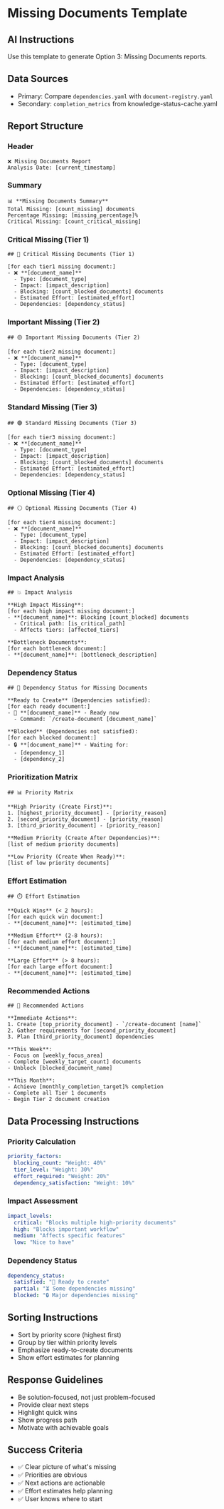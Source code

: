 # Missing Documents Template

## AI Instructions
Use this template to generate Option 3: Missing Documents reports.

## Data Sources
- Primary: Compare `dependencies.yaml` with `document-registry.yaml`
- Secondary: `completion_metrics` from knowledge-status-cache.yaml

## Report Structure

### Header
```
❌ Missing Documents Report
Analysis Date: [current_timestamp]
```

### Summary
```
📊 **Missing Documents Summary**
Total Missing: [count_missing] documents
Percentage Missing: [missing_percentage]%
Critical Missing: [count_critical_missing]
```

### Critical Missing (Tier 1)
```
## 🔴 Critical Missing Documents (Tier 1)

[for each tier1 missing document:]
- ❌ **[document_name]**
  - Type: [document_type]
  - Impact: [impact_description]
  - Blocking: [count_blocked_documents] documents
  - Estimated Effort: [estimated_effort]
  - Dependencies: [dependency_status]
```

### Important Missing (Tier 2)
```
## 🟡 Important Missing Documents (Tier 2)

[for each tier2 missing document:]
- ❌ **[document_name]**
  - Type: [document_type]
  - Impact: [impact_description]
  - Blocking: [count_blocked_documents] documents
  - Estimated Effort: [estimated_effort]
  - Dependencies: [dependency_status]
```

### Standard Missing (Tier 3)
```
## 🟢 Standard Missing Documents (Tier 3)

[for each tier3 missing document:]
- ❌ **[document_name]**
  - Type: [document_type]
  - Impact: [impact_description]
  - Blocking: [count_blocked_documents] documents
  - Estimated Effort: [estimated_effort]
  - Dependencies: [dependency_status]
```

### Optional Missing (Tier 4)
```
## ⚪ Optional Missing Documents (Tier 4)

[for each tier4 missing document:]
- ❌ **[document_name]**
  - Type: [document_type]
  - Impact: [impact_description]
  - Blocking: [count_blocked_documents] documents
  - Estimated Effort: [estimated_effort]
  - Dependencies: [dependency_status]
```

### Impact Analysis
```
## 💥 Impact Analysis

**High Impact Missing**:
[for each high impact missing document:]
- **[document_name]**: Blocking [count_blocked] documents
  - Critical path: [is_critical_path]
  - Affects tiers: [affected_tiers]

**Bottleneck Documents**:
[for each bottleneck document:]
- **[document_name]**: [bottleneck_description]
```

### Dependency Status
```
## 🔗 Dependency Status for Missing Documents

**Ready to Create** (Dependencies satisfied):
[for each ready document:]
- 🚀 **[document_name]** - Ready now
  - Command: `/create-document [document_name]`

**Blocked** (Dependencies not satisfied):
[for each blocked document:]
- 🔒 **[document_name]** - Waiting for:
  - [dependency_1]
  - [dependency_2]
```

### Prioritization Matrix
```
## 📊 Priority Matrix

**High Priority (Create First)**:
1. [highest_priority_document] - [priority_reason]
2. [second_priority_document] - [priority_reason]
3. [third_priority_document] - [priority_reason]

**Medium Priority (Create After Dependencies)**:
[list of medium priority documents]

**Low Priority (Create When Ready)**:
[list of low priority documents]
```

### Effort Estimation
```
## ⏱️ Effort Estimation

**Quick Wins** (< 2 hours):
[for each quick win document:]
- **[document_name]**: [estimated_time]

**Medium Effort** (2-8 hours):
[for each medium effort document:]
- **[document_name]**: [estimated_time]

**Large Effort** (> 8 hours):
[for each large effort document:]
- **[document_name]**: [estimated_time]
```

### Recommended Actions
```
## 🎯 Recommended Actions

**Immediate Actions**:
1. Create [top_priority_document] - `/create-document [name]`
2. Gather requirements for [second_priority_document]
3. Plan [third_priority_document] dependencies

**This Week**:
- Focus on [weekly_focus_area]
- Complete [weekly_target_count] documents
- Unblock [blocked_document_name]

**This Month**:
- Achieve [monthly_completion_target]% completion
- Complete all Tier 1 documents
- Begin Tier 2 document creation
```

## Data Processing Instructions

### Priority Calculation
```yaml
priority_factors:
  blocking_count: "Weight: 40%"
  tier_level: "Weight: 30%"
  effort_required: "Weight: 20%"
  dependency_satisfaction: "Weight: 10%"
```

### Impact Assessment
```yaml
impact_levels:
  critical: "Blocks multiple high-priority documents"
  high: "Blocks important workflow"
  medium: "Affects specific features"
  low: "Nice to have"
```

### Dependency Status
```yaml
dependency_status:
  satisfied: "🚀 Ready to create"
  partial: "⏳ Some dependencies missing"
  blocked: "🔒 Major dependencies missing"
```

## Sorting Instructions
- Sort by priority score (highest first)
- Group by tier within priority levels
- Emphasize ready-to-create documents
- Show effort estimates for planning

## Response Guidelines
- Be solution-focused, not just problem-focused
- Provide clear next steps
- Highlight quick wins
- Show progress path
- Motivate with achievable goals

## Success Criteria
- ✅ Clear picture of what's missing
- ✅ Priorities are obvious
- ✅ Next actions are actionable
- ✅ Effort estimates help planning
- ✅ User knows where to start